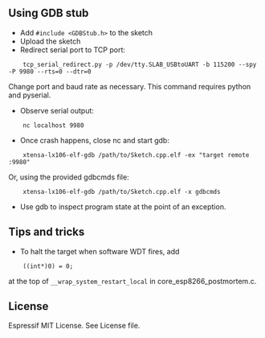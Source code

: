 ## Using GDB stub

- Add `#include <GDBStub.h>` to the sketch
- Upload the sketch
- Redirect serial port to TCP port:
```
    tcp_serial_redirect.py -p /dev/tty.SLAB_USBtoUART -b 115200 --spy -P 9980 --rts=0 --dtr=0
```
Change port and baud rate as necessary. This command requires python and pyserial.
- Observe serial output:
```
    nc localhost 9980
```
- Once crash happens, close nc and start gdb:
```
    xtensa-lx106-elf-gdb /path/to/Sketch.cpp.elf -ex "target remote :9980"
```
Or, using the provided gdbcmds file:
```
    xtensa-lx106-elf-gdb /path/to/Sketch.cpp.elf -x gdbcmds
```
- Use gdb to inspect program state at the point of an exception.

## Tips and tricks

- To halt the target when software WDT fires, add
```
    ((int*)0) = 0;
```
at the top of `__wrap_system_restart_local` in core_esp8266_postmortem.c.

## License

Espressif MIT License. See License file.
